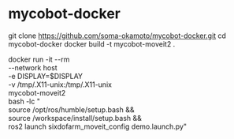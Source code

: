 # mycobot-docker
git clone https://github.com/soma-okamoto/mycobot-docker.git
cd mycobot-docker
docker build -t mycobot-moveit2 .

docker run -it --rm \
  --network host \
  -e DISPLAY=$DISPLAY \
  -v /tmp/.X11-unix:/tmp/.X11-unix \
  mycobot-moveit2 \
  bash -lc "\
    source /opt/ros/humble/setup.bash && \
    source /workspace/install/setup.bash && \
    ros2 launch sixdofarm_moveit_config demo.launch.py"
